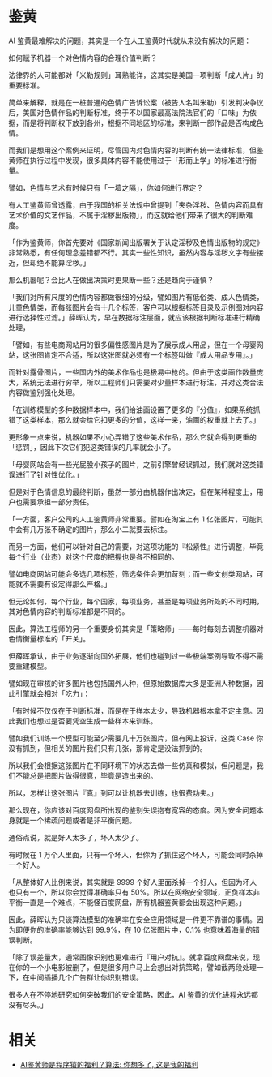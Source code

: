 

# 鉴黄

AI 鉴黄最难解决的问题，其实是一个在人工鉴黄时代就从来没有解决的问题：

如何赋予机器一个对色情内容的合理价值判断？

法律界的人可能都对「米勒规则」耳熟能详，这其实是美国一项判断「成人片」的重要标准。

简单来解释，就是在一桩普通的色情广告诉讼案（被告人名叫米勒）引发判决争议后，美国对色情作品的判断标准，终于不以国家最高法院法官们的「口味」为依据，而是将判断权下放到各州，根据不同地区的标准，来判断一部作品是否构成色情。

而我们是想用这个案例来证明，尽管国内对色情内容的判断有统一法律标准，但鉴黄师在执行过程中发现，很多具体内容不能使用过于「形而上学」的标准进行衡量。

譬如，色情与艺术有时候只有「一墙之隔」，你如何进行界定？

有人工鉴黄师曾透露，由于我国的相关法规中曾提到「夹杂淫秽、色情内容而具有艺术价值的文艺作品，不属于淫秽出版物」，而这就给他们带来了很大的判断难度。

「作为鉴黄师，你首先要对《国家新闻出版署关于认定淫秽及色情出版物的规定》非常熟悉，有任何理念差错都不行。其实一些性知识，虽然内容与淫秽文字有些接近，但却绝不能算淫秽。」

那么机器呢？会比人在做出决策时更果断一些？还是趋向于谨慎？

「我们对所有尺度的色情内容都做很细的分级，譬如图片有低俗类、成人色情类，儿童色情类，而每张图片会有十几个标签，客户可以根据标签目录及示例图对内容进行选择性过滤。」薛晖认为，早在数据标注层面，就应该根据判断标准进行精确处理，

「譬如，有些电商网站用的很多偏性感图片是为了展示成人用品，但在一个母婴网站，这张图肯定不合适，所以这张图就必须有一个标签叫做『成人用品专用』。」

而针对露骨图片，一些国内外的美术作品也是极易中枪的。但由于这类画作数量庞大，系统无法进行穷举，所以工程师们只需要对少量样本进行标注，并对这类合法内容做鉴别强化处理。

「在训练模型的多种数据样本中，我们给油画设置了更多的『分值』，如果系统抓错了这类样本，那么就会给它扣更多的分值，这样一来，油画的权重就上去了。」



更形象一点来说，机器如果不小心弄错了这些美术作品，那么它就会得到更重的「惩罚」，因此下次它们犯这类错误的几率就会小了。

「母婴网站会有一些光屁股小孩子的图片，之前引擎曾经误抓过，我们就对这类错误进行了针对性优化。」

但是对于色情信息的最终判断，虽然一部分由机器作出决定，但在某种程度上，用户也需要承担一部分责任。

「一方面，客户公司的人工鉴黄师非常重要。譬如在淘宝上有 1 亿张图片，可能其中会有几万张不确定的图片，那么小二就要去标注。

而另一方面，他们可以针对自己的需要，对这项功能的『松紧性』进行调整，毕竟每个行业（业态）对这个尺度的把握也是各不相同的。

譬如电商网站可能会多选几项标签，筛选条件会更加苛刻；而一些文创类网站，可能就不需要有设定得那么严格。」

但无论如何，每个行业，每个国家，每项业务，甚至是每项业务所处的不同时期，其对色情内容的判断标准都是不同的。

因此，算法工程师的另一个重要身份其实是「策略师」——每时每刻去调整机器对色情衡量标准的「开关」。

但薛晖承认，由于业务逐渐向国外拓展，他们也碰到过一些极端案例导致不得不需要重建模型。

譬如现在审核的许多图片也包括国外人种，但原始数据库大多是亚洲人种数据，因此引擎就会相对「吃力」：

「有时候不仅仅在于判断标准，而是在于样本太少，导致机器根本拿不定主意。因此我们也想过是否要凭空生成一些样本来训练。

譬如我们训练一个模型可能至少需要几十万张图片，但有网上投诉，这类 Case 你没有抓到，但相关的图片我们只有几张，那肯定是没法抓到的。

所以我们会根据这张图片在不同环境下的状态去做一些仿真和模拟，但问题是，我们不能总是把图片做得很真，毕竟是造出来的。

所以，怎样让这张图片『真』到可以让机器去训练，也很费功夫。」


那么现在，你应该对百度网盘所出现的鉴别失误抱有宽容的态度。因为安全问题本身就是一个稀疏问题或者是非平衡问题。

通俗点说，就是好人太多了，坏人太少了。

有时候在 1 万个人里面，只有一个坏人，但你为了抓住这个坏人，可能会同时杀掉一个好人。

「从整体好人比例来说，其实就是 9999 个好人里面杀掉一个好人，但因为坏人也只有一个，所以你会觉得准确率只有 50%。所以在网络安全领域，正负样本非平衡一直是一个难点，不能怪百度网盘，所有机器鉴黄都会出现这种问题。」

因此，薛晖认为只谈算法模型的准确率在安全应用领域是一件更不靠谱的事情。因为即便你的准确率能够达到 99.9%，在 10 亿张图片中，0.1% 也意味着海量的错误判断。

「除了误差量大，通常图像识别也更难进行『用户对抗』。就拿百度网盘来说，现在你的一个小电影被删了，但是很多用户马上会想出对抗策略，譬如截两段处理一下，在中间插播几个广告群让你识别错误。

很多人在不停地研究如何突破我们的安全策略，因此，AI 鉴黄的优化进程永远都没有尽头。」




# 相关

- [AI鉴黄师是程序猿的福利？算法: 你想多了, 这是我的福利](https://zhuanlan.zhihu.com/p/43451598?utm_source=ZHShareTargetIDMore&utm_medium=social&utm_oi=56829493116928)
